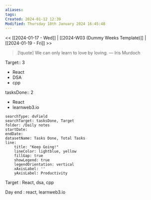 ```yaml
---
aliases: 
tags: 
Created: 2024-01-12 12:39
Modified: Thursday 18th January 2024 16:45:48
---
```


<< [[2024-01-17 - Wed]] | [[2024-W03 (Dummy Weeks Template)]] | [[2024-01-19 - Fri]] >>

> [!quote] We can only learn to love by loving.
> — Iris Murdoch


Target:: 3
- React
- DSA
- cpp

tasksDone:: 2
- React
- learnweb3.io


```tracker
searchType: dvField
searchTarget: tasksDone, Target
folder: /Daily notes 
startDate:
endDate:
datasetName: Tasks Done, Total Tasks
line:
    title: "Keep Going!"
    lineColor: lightblue, yellow
    fillGap: true
    showLegend: true
    legendOrientation: vertical
    xAxisLabel: ''
    yAxisLabel: Productivity
```


Target : React, dsa, cpp


Day end : react, learnweb3.io